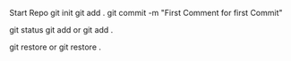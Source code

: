 Start Repo
git init
git add .
git commit -m "First Comment for first Commit"


git status 
git add <file> or git add .

git restore <file> or git restore .